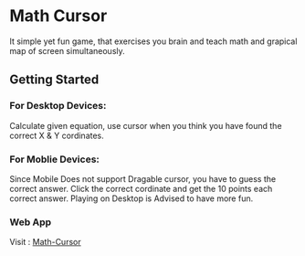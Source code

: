 # Math Cursor

It simple yet fun game, that exercises you brain and teach math and grapical map of screen simultaneously.

## Getting Started

### For Desktop Devices:
Calculate given equation, use cursor when you think you have found the correct X & Y cordinates.

### For Moblie Devices:
Since Mobile Does not support Dragable cursor, you have to guess the correct answer.
Click the correct cordinate and get the 10 points each correct answer. Playing on Desktop is Advised to have more fun.

### Web App

Visit : [Math-Cursor](https://mathcursor.netlify.com/)
